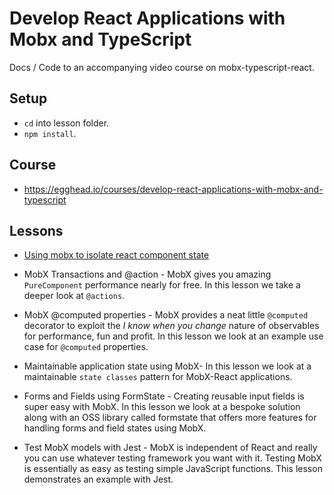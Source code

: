 # Develop React Applications with Mobx and TypeScript

Docs / Code to an accompanying video course on mobx-typescript-react.

## Setup 

* `cd` into lesson folder.
* `npm install`.

## Course 
* https://egghead.io/courses/develop-react-applications-with-mobx-and-typescript

## Lessons

* [Using mobx to isolate react component state](https://egghead.io/lessons/react-using-mobx-to-isolate-a-react-component-state)

* MobX Transactions and @action - MobX gives you amazing `PureComponent` performance nearly for free. In this lesson we take a deeper look at `@actions`.

* MobX @computed properties - MobX provides a neat little `@computed` decorator to exploit the *I know when you change* nature of observables for performance, fun and profit. In this lesson we look at an example use case for `@computed` properties.

* Maintainable application state using MobX- In this lesson we look at a maintainable `state classes` pattern for MobX-React applications. 

* Forms and Fields using FormState - Creating reusable input fields is super easy with MobX. In this lesson we look at a bespoke solution along with an OSS library called formstate that offers more features for handling forms and field states using MobX.

* Test MobX models with Jest - MobX is independent of React and really you can use whatever testing framework you want with it. Testing MobX is essentially as easy as testing simple JavaScript functions. This lesson demonstrates an example with Jest.
 
